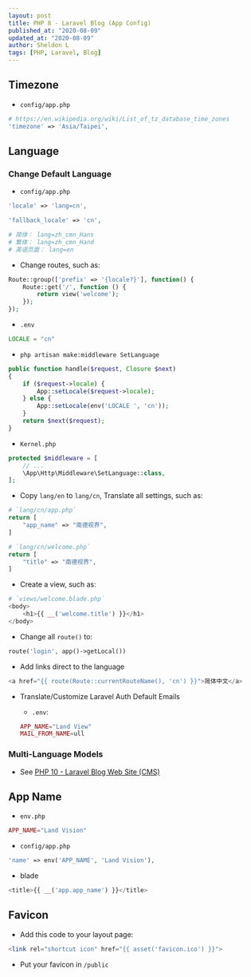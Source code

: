 ```yaml
---
layout: post
title: PHP 8 - Laravel Blog (App Config)
published_at: "2020-08-09"
updated_at: "2020-08-09"
author: Sheldon L
tags: [PHP, Laravel, Blog]
---
```


## Timezone

- `config/app.php`

```php
# https://en.wikipedia.org/wiki/List_of_tz_database_time_zones
'timezone' => 'Asia/Taipei',
```

## Language

### Change Default Language

- `config/app.php`

```php
'locale' => 'lang=cn',

'fallback_locale' => 'cn',

# 简体： lang=zh_cmn_Hans
# 繁体： lang=zh_cmn_Hand
# 英语页面： lang=en
```

- Change routes, such as:

```php
Route::group(['prefix' => '{locale?}'], function() {
    Route::get('/', function () {
        return view('welcome');
    });
});
```

- `.env`

```php
LOCALE = "cn"
```

- `php artisan make:middleware SetLanguage`

```php
public function handle($request, Closure $next)
{
    if ($request->locale) {
        App::setLocale($request->locale);
    } else {
        App::setLocale(env('LOCALE ', 'cn'));
    }
    return $next($request);
}
```

- `Kernel.php`

```php
protected $middleware = [
    // ...
    \App\Http\Middleware\SetLanguage::class,
];
```

- Copy `lang/en` to `lang/cn`, Translate all settings, such as:

```php
# `lang/cn/app.php`
return [
    "app_name" => "南德视界",
]

# `lang/cn/welcome.php`
return [
    "title" => "南德视界",
]
```

- Create a view, such as:

```php
# `views/welcome.blade.php`
<body>
    <h1>{{ __('welcome.title') }}</h1>
</body>
```

- Change all `route()` to:

```php
route('login', app()->getLocal())
```

- Add links direct to the language

```php
<a href="{{ route(Route::currentRouteName(), 'cn') }}">简体中文</a>
```

- Translate/Customize Laravel Auth Default Emails

    - `.env`: 
    
    ```php
    APP_NAME="Land View"
    MAIL_FROM_NAME=ull
    ```

### Multi-Language Models

- See [PHP 10 - Laravel Blog Web Site (CMS)](https://sheldonl.com/2020/08/11/00.md)

## App Name

- `env.php`

```php
APP_NAME="Land Vision"
```

- `config/app.php`

```php
'name' => env('APP_NAME', 'Land Vision'),
```

- blade

```php
<title>{{ __('app.app_name') }}</title>
```

## Favicon

- Add this code to your layout page:

```php
<link rel="shortcut icon" href="{{ asset('favicon.ico') }}">
```

- Put your favicon in `/public`









